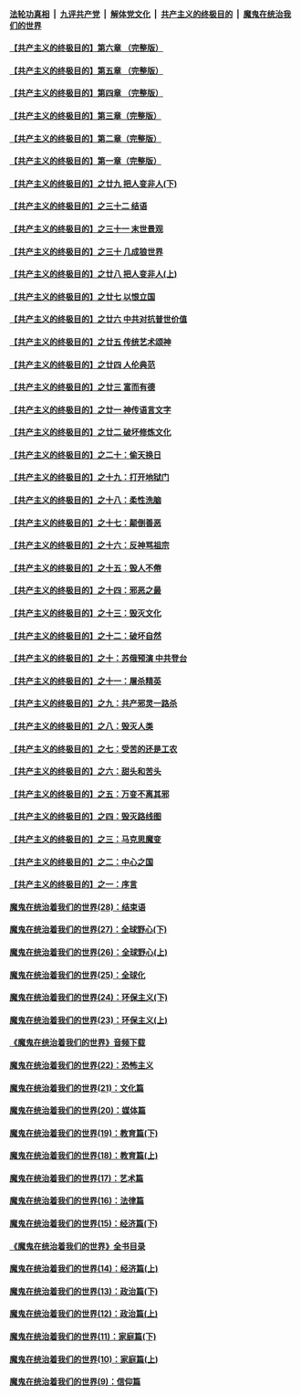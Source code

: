 ####  [法轮功真相](../../../../basic/blob/master/README.md?t=07071402) &nbsp;|&nbsp; [九评共产党](../../../../9ping.md/blob/master/README.md?t=07071402) &nbsp;|&nbsp; [解体党文化](../../../../jtdwh.md/blob/master/README.md?t=07071402)  &nbsp;|&nbsp; [共产主义的终极目的](../../../../gczydzjmd.md/blob/master/README.md?t=07071402) &nbsp;|&nbsp; [魔鬼在统治我们的世界](../../../../mgztzwmdsj.md/blob/master/README.md?t=07071402) 

#### [【共产主义的终极目的】第六章 （完整版）](../pages/nsc422/n11428913.md?t=07071402) 

#### [【共产主义的终极目的】第五章 （完整版）](../pages/nsc422/n11428912.md?t=07071402) 

#### [【共产主义的终极目的】第四章 （完整版）](../pages/nsc422/n11428907.md?t=07071402) 

#### [【共产主义的终极目的】第三章（完整版）](../pages/nsc422/n11428848.md?t=07071402) 

#### [【共产主义的终极目的】第二章（完整版）](../pages/nsc422/n11428831.md?t=07071402) 

#### [【共产主义的终极目的】第一章（完整版）](../pages/nsc422/n11417651.md?t=07071402) 

#### [【共产主义的终极目的】之廿九 把人变非人(下)](../pages/nsc422/n11344140.md?t=07071402) 

#### [【共产主义的终极目的】之三十二 结语](../pages/nsc422/n11360535.md?t=07071402) 

#### [【共产主义的终极目的】之三十一 末世景观](../pages/nsc422/n11351129.md?t=07071402) 

#### [【共产主义的终极目的】之三十 几成狼世界](../pages/nsc422/n11348280.md?t=07071402) 

#### [【共产主义的终极目的】之廿八 把人变非人(上)](../pages/nsc422/n11340492.md?t=07071402) 

#### [【共产主义的终极目的】之廿七 以恨立国](../pages/nsc422/n11336944.md?t=07071402) 

#### [【共产主义的终极目的】之廿六 中共对抗普世价值](../pages/nsc422/n11324785.md?t=07071402) 

#### [【共产主义的终极目的】之廿五 传统艺术颂神](../pages/nsc422/n11296396.md?t=07071402) 

#### [【共产主义的终极目的】之廿四 人伦典范](../pages/nsc422/n11296397.md?t=07071402) 

#### [【共产主义的终极目的】之廿三 富而有德](../pages/nsc422/n11283598.md?t=07071402) 

#### [【共产主义的终极目的】之廿一 神传语言文字](../pages/nsc422/n11263265.md?t=07071402) 

#### [【共产主义的终极目的】之廿二 破坏修炼文化](../pages/nsc422/n11245728.md?t=07071402) 

#### [【共产主义的终极目的】之二十：偷天换日](../pages/nsc422/n11238846.md?t=07071402) 

#### [【共产主义的终极目的】之十九：打开地狱门](../pages/nsc422/n11206376.md?t=07071402) 

#### [【共产主义的终极目的】之十八：柔性洗脑](../pages/nsc422/n11199994.md?t=07071402) 

#### [【共产主义的终极目的】之十七：颠倒善恶](../pages/nsc422/n11179782.md?t=07071402) 

#### [【共产主义的终极目的】之十六：反神骂祖宗](../pages/nsc422/n11166798.md?t=07071402) 

#### [【共产主义的终极目的】之十五：毁人不倦](../pages/nsc422/n11166792.md?t=07071402) 

#### [【共产主义的终极目的】之十四：邪恶之最](../pages/nsc422/n11150249.md?t=07071402) 

#### [【共产主义的终极目的】之十三：毁灭文化](../pages/nsc422/n11135227.md?t=07071402) 

#### [【共产主义的终极目的】之十二：破坏自然](../pages/nsc422/n11135214.md?t=07071402) 

#### [【共产主义的终极目的】之十：苏俄预演 中共登台](../pages/nsc422/n11118424.md?t=07071402) 

#### [【共产主义的终极目的】之十一：屠杀精英](../pages/nsc422/n11118442.md?t=07071402) 

#### [【共产主义的终极目的】之九：共产邪灵一路杀](../pages/nsc422/n11114139.md?t=07071402) 

#### [【共产主义的终极目的】之八：毁灭人类](../pages/nsc422/n11108503.md?t=07071402) 

#### [【共产主义的终极目的】之七：受苦的还是工农](../pages/nsc422/n11101809.md?t=07071402) 

#### [【共产主义的终极目的】之六：甜头和苦头](../pages/nsc422/n11096971.md?t=07071402) 

#### [【共产主义的终极目的】之五：万变不离其邪](../pages/nsc422/n11091285.md?t=07071402) 

#### [【共产主义的终极目的】之四：毁灭路线图](../pages/nsc422/n11086284.md?t=07071402) 

#### [【共产主义的终极目的】之三：马克思魔变](../pages/nsc422/n11061941.md?t=07071402) 

#### [【共产主义的终极目的】之二：中心之国](../pages/nsc422/n11047728.md?t=07071402) 

#### [【共产主义的终极目的】之一：序言](../pages/nsc422/n11086077.md?t=07071402) 

#### [魔鬼在统治着我们的世界(28)：结束语](../pages/nsc422/n10936246.md?t=07071402) 

#### [魔鬼在统治着我们的世界(27)：全球野心(下)](../pages/nsc422/n10928319.md?t=07071402) 

#### [魔鬼在统治着我们的世界(26)：全球野心(上)](../pages/nsc422/n10900318.md?t=07071402) 

#### [魔鬼在统治着我们的世界(25)：全球化](../pages/nsc422/n10788205.md?t=07071402) 

#### [魔鬼在统治着我们的世界(24)：环保主义(下)](../pages/nsc422/n10695307.md?t=07071402) 

#### [魔鬼在统治着我们的世界(23)：环保主义(上)](../pages/nsc422/n10688613.md?t=07071402) 

#### [《魔鬼在统治着我们的世界》音频下载](../pages/nsc422/n10635553.md?t=07071402) 

#### [魔鬼在统治着我们的世界(22)：恐怖主义](../pages/nsc422/n10614727.md?t=07071402) 

#### [魔鬼在统治着我们的世界(21)：文化篇](../pages/nsc422/n10597706.md?t=07071402) 

#### [魔鬼在统治着我们的世界(20)：媒体篇](../pages/nsc422/n10586579.md?t=07071402) 

#### [魔鬼在统治着我们的世界(19)：教育篇(下)](../pages/nsc422/n10564808.md?t=07071402) 

#### [魔鬼在统治着我们的世界(18)：教育篇(上)](../pages/nsc422/n10526970.md?t=07071402) 

#### [魔鬼在统治着我们的世界(17)：艺术篇](../pages/nsc422/n10499093.md?t=07071402) 

#### [魔鬼在统治着我们的世界(16)：法律篇](../pages/nsc422/n10485969.md?t=07071402) 

#### [魔鬼在统治着我们的世界(15)：经济篇(下)](../pages/nsc422/n10469975.md?t=07071402) 

#### [《魔鬼在统治着我们的世界》全书目录](../pages/nsc422/n10464261.md?t=07071402) 

#### [魔鬼在统治着我们的世界(14)：经济篇(上)](../pages/nsc422/n10457370.md?t=07071402) 

#### [魔鬼在统治着我们的世界(13)：政治篇(下)](../pages/nsc422/n10448270.md?t=07071402) 

#### [魔鬼在统治着我们的世界(12)：政治篇(上)](../pages/nsc422/n10444576.md?t=07071402) 

#### [魔鬼在统治着我们的世界(11)：家庭篇(下)](../pages/nsc422/n10440961.md?t=07071402) 

#### [魔鬼在统治着我们的世界(10)：家庭篇(上)](../pages/nsc422/n10435448.md?t=07071402) 

#### [魔鬼在统治着我们的世界(9)：信仰篇](../pages/nsc422/n10432159.md?t=07071402) 

